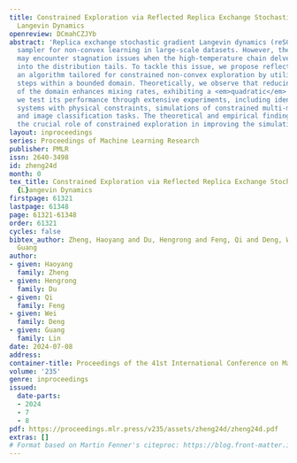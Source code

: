 ```yaml
---
title: Constrained Exploration via Reflected Replica Exchange Stochastic Gradient
  Langevin Dynamics
openreview: DCmahCZJYb
abstract: 'Replica exchange stochastic gradient Langevin dynamics (reSGLD) is an effective
  sampler for non-convex learning in large-scale datasets. However, the simulation
  may encounter stagnation issues when the high-temperature chain delves too deeply
  into the distribution tails. To tackle this issue, we propose reflected reSGLD (r2SGLD):
  an algorithm tailored for constrained non-convex exploration by utilizing reflection
  steps within a bounded domain. Theoretically, we observe that reducing the diameter
  of the domain enhances mixing rates, exhibiting a <em>quadratic</em> behavior. Empirically,
  we test its performance through extensive experiments, including identifying dynamical
  systems with physical constraints, simulations of constrained multi-modal distributions,
  and image classification tasks. The theoretical and empirical findings highlight
  the crucial role of constrained exploration in improving the simulation efficiency.'
layout: inproceedings
series: Proceedings of Machine Learning Research
publisher: PMLR
issn: 2640-3498
id: zheng24d
month: 0
tex_title: Constrained Exploration via Reflected Replica Exchange Stochastic Gradient
  {L}angevin Dynamics
firstpage: 61321
lastpage: 61348
page: 61321-61348
order: 61321
cycles: false
bibtex_author: Zheng, Haoyang and Du, Hengrong and Feng, Qi and Deng, Wei and Lin,
  Guang
author:
- given: Haoyang
  family: Zheng
- given: Hengrong
  family: Du
- given: Qi
  family: Feng
- given: Wei
  family: Deng
- given: Guang
  family: Lin
date: 2024-07-08
address:
container-title: Proceedings of the 41st International Conference on Machine Learning
volume: '235'
genre: inproceedings
issued:
  date-parts:
  - 2024
  - 7
  - 8
pdf: https://proceedings.mlr.press/v235/assets/zheng24d/zheng24d.pdf
extras: []
# Format based on Martin Fenner's citeproc: https://blog.front-matter.io/posts/citeproc-yaml-for-bibliographies/
---
```

